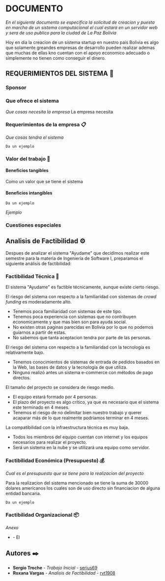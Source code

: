 ﻿# DOCUMENTO

_En el siguiente documento se especifica la solicitud de creacion y puesta en marcha de un sistema computacional el cual estara en un servidor web y sera de uso publico para la ciudad de La Paz Bolivia_

Hoy en dia la creacion de un sistema startup en nuestro pais Bolivia es algo que solamente greandes empresas de desarrollo pueden realizar ademas que muchas de ellas kno cuentan con el apoyo economico adecuado o simplemente no tienen como conseguir el dinero.

## REQUERIMIENTOS DEL SISTEMA 🚀
### Sponsor


### Que ofrece el sistema
_Que cosas necesita la empresa_
La empresa necesita 

### Requerimientos de la empresa 📋
_Que cosas tendra el sistema_

```
Da un ejemplo
```

### Valor del trabajo 🔧

#### Beneficios tangibles

Como un valor que se tiene el sistema 

#### Beneficios intangibles

```
Da un ejemplo
```

_Ejemplo_
### Cuestiones especiales 

## Analisis de Factibilidad  ⚙️

Despues de analizar el sistema "Ayudame" que decidimos realizar este semestre para la materia de Ingeniería de Software I, preparamos el siguiente análisis de factibilidad:

### Factibilidad Técnica 🔩

El sistema "Ayudame" es factible técnicamente, aunque existe cierto riesgo.

El riesgo del sistema con respecto a la familiaridad con sistemas de *crowd funding* es moderadamente alto.

- Tenemos poca familiaridad con sistemas de este tipo.
- Tenemos poca experiencia con sistemas que no contribuyen economicamente y que mas bien son para ayuda social.
- No existen otras paginas parecidas en Bolivia por lo que no podemos guiarnos a partir de estas.
- No sabemos que tanta aceptacion tendra por parte de las personas.

El riesgo del sistema con respecto a la familiaridad con la tecnología es relativamente bajo.

- Tenemos conocimientos de sistemas de entrada de pedidos basados en la Web, las bases de datos y la tecnología de que utiliza.
- Ninguno realizó antes un sistema e-commerce con métodos de pago directos.

El tamaño del proyecto se considera de riesgo medio.

- El equipo estará formado por 4 personas.
- El plazo del proyecto es algo crítico, ya que es necesario que el sistema este terminado en 4 meses.
- Tenemos el riesgo de no delimitar bien nuestro trabajo y querer acaparar más de lo que realmente podríamos terminar en 4 meses.  

La compatibilidad con la infraestructura técnica es muy baja.

- Todos los miembros del equipo cuentan con internet y los equipos necesarios para realizar el proyecto.
- Será un sistema en la nube y se utilizará una equipo como servidor.

### Factibilidad Económica (Presupuesto) 💰

_Cual es el presupuesto que se tiene para la realizacion del proyecto_

Para la realizacion del sistema mencionado se tiene la suma de 30000 dolares americanos los cuales son de uso directo sin financiacion de alguna entidad bancaria.

```
Da un ejemplo
```

### Factibilidad Organizacional 📦




_Anexo_

* [](http:) - El 



## Autores ✒️

* **Sergio Troche** - *Trabajo Inicial* - [serius69](https://github.com/Serius69)
* **Roxana Vargas** - *Analisis de Factibilidad* - [rvt1908](https://github.com/rvt1908)
